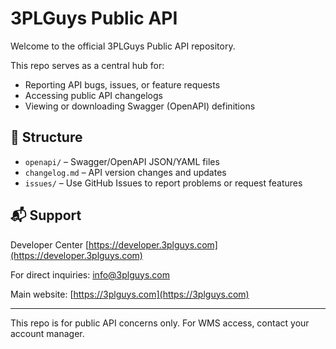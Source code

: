 # 3PLGuys Public API

Welcome to the official 3PLGuys Public API repository.  


This repo serves as a central hub for:

- Reporting API bugs, issues, or feature requests
- Accessing public API changelogs
- Viewing or downloading Swagger (OpenAPI) definitions

## 📂 Structure

- `openapi/` – Swagger/OpenAPI JSON/YAML files
- `changelog.md` – API version changes and updates
- `issues/` – Use GitHub Issues to report problems or request features

## 📬 Support

Developer Center [https://developer.3plguys.com](https://developer.3plguys.com)

For direct inquiries: [info@3plguys.com](mailto:info@3plguys.com)  

Main website: [https://3plguys.com](https://3plguys.com)

---

This repo is for public API concerns only. For WMS access, contact your account manager.
